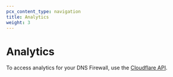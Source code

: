 ```yaml
---
pcx_content_type: navigation
title: Analytics
weight: 3
---
```


# Analytics

To access analytics for your DNS Firewall, use the [Cloudflare API](https://developers.cloudflare.com/api/operations/dns-firewall-analytics-table).
